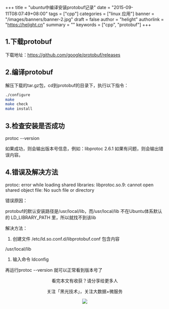 +++
title = "ubuntu中编译安装protobuf记录"
date = "2015-09-11T08:07:49+08:00"
tags = ["cpp"]
categories = ["linux 应用"]
banner = "/images/banners/banner-2.jpg"
draft = false
author = "helight"
authorlink = "https://helight.cn"
summary = ""
keywords = ["cpp", "protobuf"]
+++

## 1.下载protobuf
下载地址：https://github.com/google/protobuf/releases
<!--more-->
## 2.编译protobuf
解压下载的tar.gz包，cd到protobuf的目录下，执行以下指令：
```sh
./configure
make
make check
make install
```
## 3.检查安装是否成功
protoc --version

如果成功，则会输出版本号信息，例如：libprotoc 2.6.1
如果有问题，则会输出错误内容。

## 4.错误及解决方法
protoc: error while loading shared libraries: libprotoc.so.9: cannot open shared object file: No such file or directory

错误原因：

protobuf的默认安装路径是/usr/local/lib，而/usr/local/lib 不在Ubuntu体系默认的 LD_LIBRARY_PATH 里，所以就找不到该lib

解决方法：
1. 创建文件 /etc/ld.so.conf.d/libprotobuf.conf 包含内容

/usr/local/lib

1. 输入命令
ldconfig

再运行protoc --version 就可以正常看到版本号了


<center>
看完本文有收获？请分享给更多人<br>

关注「黑光技术」，关注大数据+微服务<br>

![](/images/qrcode_helight_tech.jpg)
</center>
